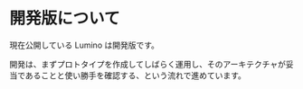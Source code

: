 開発版について
====================

現在公開している Lumino は開発版です。

開発は、まずプロトタイプを作成してしばらく運用し、そのアーキテクチャが妥当であることと使い勝手を確認する、という流れで進めています。






